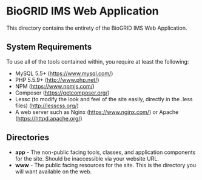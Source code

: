 # BioGRID IMS Web Application
This directory contains the entirety of the BioGRID IMS Web Application. 

## System Requirements
To use all of the tools contained within, you require at least the following:

+ MySQL 5.5+ (https://www.mysql.com/)
+ PHP 5.5.9+ (http://www.php.net/)
+ NPM (https://www.npmjs.com/)
+ Composer (https://getcomposer.org/)
+ Lessc (to modify the look and feel of the site easily, directly in the .less files) (http://lesscss.org/)
+ A web server such as Nginx (https://www.nginx.com/) or Apache (https://httpd.apache.org/)

## Directories
+ **app** - The non-public facing tools, classes, and application components for the site. Should be inaccessible via your website URL.
+ **www** - The public facing resources for the site. This is the directory you will want available on the web.